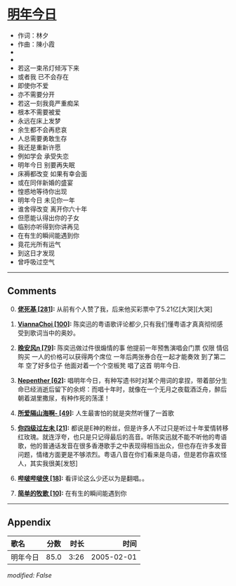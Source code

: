# [明年今日](https://music.163.com/song?id=66331)

* 作词：林夕
* 作曲：陳小霞
*
*
* 若这一束吊灯倾泻下来
* 或者我 已不会存在
* 即使你不爱
* 亦不需要分开
* 若这一刻我竟严重痴呆
* 根本不需要被爱
* 永远在床上发梦
* 余生都不会再悲哀
* 人总需要勇敢生存
* 我还是重新许愿
* 例如学会 承受失恋
* 明年今日 别要再失眠
* 床褥都改变 如果有幸会面
* 或在同伴新婚的盛宴
* 惶惑地等待你出现
* 明年今日 未见你一年
* 谁舍得改变 离开你六十年
* 但愿能认得出你的子女
* 临别亦听得到你讲再见
* 在有生的瞬间能遇到你
* 竟花光所有运气
* 到这日才发现
* 曾呼吸过空气


---

## Comments
0. **[佬死基 \[281\]](https://music.163.com/#/user/home?id=56084920):** 从前有个人赞了我，后来他买彩票中了5.21亿[大哭][大哭]

1. **[ViannaChoi \[100\]](https://music.163.com/#/user/home?id=38333305):** 陈奕迅的粤语歌评论都少,只有我们懂粤语才真真彻彻感受到歌词当中的奥妙。

2. **[晚安风n \[79\]](https://music.163.com/#/user/home?id=544126422):** 陈奕迅做过件很煽情的事 他提前一年预售演唱会门票 仅限 情侣购买 一人的价格可以获得两个席位 一年后两张券合在一起才能奏效 到了第二年 空了好多位子 他面对着一个个空板凳 唱了这首 明年今日.

3. **[Nepenther \[62\]](https://music.163.com/#/user/home?id=1560961):** 唱明年今日，有种写遗书时对某个用词的拿捏，带着部分生命已经消逝后留下的余烬：而唱十年时，就像在一个无月之夜载酒泛舟，醉后朝着湖里撒尿，有种作死的荡漾！

4. **[所爱隔山海啊- \[49\]](https://music.163.com/#/user/home?id=479235106):** 人生最害怕的就是突然听懂了一首歌

5. **[你四级过左未 \[21\]](https://music.163.com/#/user/home?id=79494696):** 都说是E神的粉丝，但是许多人不过只是听过十年爱情转移红玫瑰。就连浮夸，也只是只记得最后的高音。听陈奕迅就不能不听他的粤语歌，他的普通话发音在很多香港歌手之中表现得相当出众，但也存在许多发音问题，情绪方面更是不够浓烈。粤语八音在你们看来是鸟语，但是若你喜欢怪人，其实我很美[发怒]

6. **[哔啵哔啵侠 \[18\]](https://music.163.com/#/user/home?id=287102541):** 看评论这么少还以为是翻唱。。

7. **[简单的牧歌 \[10\]](https://music.163.com/#/user/home?id=346868514):** 在有生的瞬间能遇到你



---

## Appendix

|歌名|分数|时长|时间|
|:---|:---:|---:|---:|
|明年今日|85.0|3:26|2005-02-01

*modified: False*